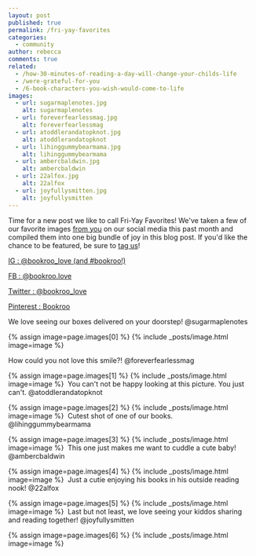 ```yaml
---
layout: post
published: true
permalink: /fri-yay-favorites
categories:
  - community
author: rebecca
comments: true
related:
  - /how-30-minutes-of-reading-a-day-will-change-your-childs-life
  - /were-grateful-for-you
  - /6-book-characters-you-wish-would-come-to-life
images:
  - url: sugarmaplenotes.jpg
    alt: sugarmaplenotes
  - url: foreverfearlessmag.jpg
    alt: foreverfearlessmag
  - url: atoddlerandatopknot.jpg
    alt: atoddlerandatopknot
  - url: lihinggummybearmama.jpg
    alt: lihinggummybearmama
  - url: ambercbaldwin.jpg
    alt: ambercbaldwin
  - url: 22alfox.jpg
    alt: 22alfox
  - url: joyfullysmitten.jpg
    alt: joyfullysmitten
---
```

Time for a new post we like to call Fri-Yay Favorites! We've taken a few of our favorite images [from you](http://blog.bookroo.com/were-grateful-for-you "We're Grateful for You!") on our social media this past month and compiled them into one big bundle of joy in this blog post. If you'd like the chance to be featured, be sure to [tag us](https://www.bookroo.com "Bookroo")!


[IG : @bookroo_love (and #bookroo!)](https://www.instagram.com/bookroo_love/ "Bookroo's Instagram")


[FB : @bookroo.love](https://www.facebook.com/bookroo.love "Bookroo's Facebook")


[Twitter : @bookroo_love](https://twitter.com/bookroo_love "Bookroo's Twitter")


[Pinterest : Bookroo](https://www.pinterest.com/bookroo/ "Bookroo's Pinterest")


We love seeing our boxes delivered on your doorstep! @sugarmaplenotes 

{% assign image=page.images[0] %}
{% include _posts/image.html image=image %}

How could you not love this smile?! @foreverfearlessmag

{% assign image=page.images[1] %}
{% include _posts/image.html image=image %}
​
You can't not be happy looking at this picture. You just can't. @atoddlerandatopknot

{% assign image=page.images[2] %}
{% include _posts/image.html image=image %}
​
Cutest shot of one of our books. @lihinggummybearmama

{% assign image=page.images[3] %}
{% include _posts/image.html image=image %}
​
This one just makes me want to cuddle a cute baby! @ambercbaldwin

{% assign image=page.images[4] %}
{% include _posts/image.html image=image %}
​
Just a cutie enjoying his books in his outside reading nook! @22alfox

{% assign image=page.images[5] %}
{% include _posts/image.html image=image %}
​
Last but not least, we love seeing your kiddos sharing and reading together! @joyfullysmitten

{% assign image=page.images[6] %}
{% include _posts/image.html image=image %}
​
